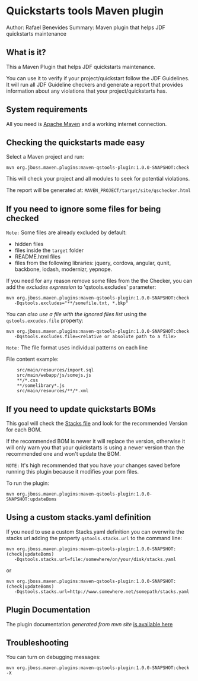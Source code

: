 Quickstarts tools Maven plugin
==============================
Author: Rafael Benevides
Summary: Maven plugin that helps JDF quickstarts maintenance

What is it?
-----------

This a Maven Plugin that helps JDF quickstarts maintenance.

You can use it to verify if your project/quickstart follow the JDF Guidelines. It will run all JDF Guideline checkers and generate a report that provides information about any violations that your project/quickstarts has.


System requirements
-------------------

All you need is [Apache Maven](http://maven.apache.org/) and a working internet connection.


Checking the quickstarts made easy
----------------------------------

Select a Maven project and run:

    mvn org.jboss.maven.plugins:maven-qstools-plugin:1.0.0-SNAPSHOT:check
    

This will check your project and all modules to seek for potential violations.

The report will be generated at: `MAVEN_PROJECT/target/site/qschecker.html`

If you need to ignore some files for being checked
--------------------------------------------------

`Note:` Some files are already excluded by default: 
 - hidden files
 - files inside the `target` folder
 - README.html files
 - files from the following libraries: jquery, cordova, angular, qunit, backbone, lodash, modernizr, yepnope.

If you need for any reason remove some files from the the Checker, you can add the *excludes expression* to 'qstools.excludes' parameter:

    mvn org.jboss.maven.plugins:maven-qstools-plugin:1.0.0-SNAPSHOT:check 
       -Dqstools.excludes="**/somefile.txt, *.bkp"
    

You can *also use a file with the ignored files list* using the `qstools.excudes.file` property: 

    mvn org.jboss.maven.plugins:maven-qstools-plugin:1.0.0-SNAPSHOT:check 
       -Dqstools.excludes.file=<relative or absolute path to a file>
    
`Note:` The file format uses individual patterns on each line

File content example:
        
        src/main/resources/import.sql
        src/main/webapp/js/somejs.js
        **/*.css
        **/somelibrary*.js
        src/main/resources/**/*.xml


If you need to update quickstarts BOMs
--------------------------------------

This goal will check the [Stacks file](https://github.com/jboss-jdf/jdf-stack/blob/1.0.0.Final/stacks.yaml)  and look for the recommended Version for each BOM.

If the recommended BOM is newer it will replace the version, otherwise it will only warn you that your quickstarts is using a newer version than the recommended one and won't  update the BOM.

`NOTE:` It's high recommended that you have your changes saved before running this plugin because it modifies your pom files.

To run the plugin:

    mvn org.jboss.maven.plugins:maven-qstools-plugin:1.0.0-SNAPSHOT:updateBoms  
    


Using a custom stacks.yaml definition
-------------------------------------

If you need to use a custom Stacks.yaml definition you can overwrite the stacks url adding the property `qstools.stacks.url` to the command line:

    mvn org.jboss.maven.plugins:maven-qstools-plugin:1.0.0-SNAPSHOT:(check|updateBoms) 
       -Dqstools.stacks.url=file:/somewhere/on/your/disk/stacks.yaml 
    

or

    mvn org.jboss.maven.plugins:maven-qstools-plugin:1.0.0-SNAPSHOT:(check|updateBoms) 
       -Dqstools.stacks.url=http://www.somewhere.net/somepath/stacks.yaml 
    


Plugin Documentation
---------------------

The plugin documentation *generated from mvn site* [is available here](target/site/plugin-info.html) 


Troubleshooting
---------------

You can turn on debugging messages:   

    mvn org.jboss.maven.plugins:maven-qstools-plugin:1.0.0-SNAPSHOT:check -X
    


